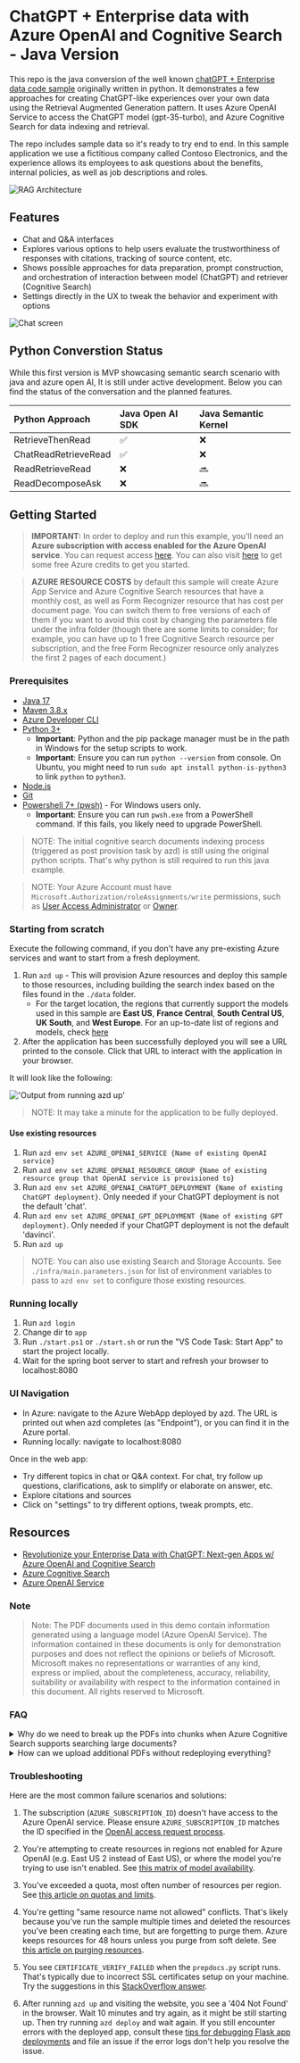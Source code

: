 # ChatGPT + Enterprise data with Azure OpenAI and Cognitive Search - Java Version
This repo is the java conversion of the well known [chatGPT + Enterprise data code sample](https://github.com/Azure-Samples/azure-search-openai-demo) originally written in python.
It demonstrates a few approaches for creating ChatGPT-like experiences over your own data using the Retrieval Augmented Generation pattern. It uses Azure OpenAI Service to access the ChatGPT model (gpt-35-turbo), and Azure Cognitive Search for data indexing and retrieval.

The repo includes sample data so it's ready to try end to end. In this sample application we use a fictitious company called Contoso Electronics, and the experience allows its employees to ask questions about the benefits, internal policies, as well as job descriptions and roles.

![RAG Architecture](docs/appcomponents.png)

## Features

* Chat and Q&A interfaces
* Explores various options to help users evaluate the trustworthiness of responses with citations, tracking of source content, etc.
* Shows possible approaches for data preparation, prompt construction, and orchestration of interaction between model (ChatGPT) and retriever (Cognitive Search)
* Settings directly in the UX to tweak the behavior and experiment with options

![Chat screen](docs/chatscreen.png)

## Python Converstion Status
While this first version is MVP showcasing semantic search scenario with java and azure open AI, It is still under active development. Below you can find the  status of the conversation and the planned features.

Python Approach | Java Open AI SDK | Java Semantic Kernel | 
:------------ | :-------------| :-------------|
RetrieveThenRead | :white_check_mark: |   :x:
ChatReadRetrieveRead| :white_check_mark: | :x:
ReadRetrieveRead | :x: | :soon:
ReadDecomposeAsk | :x: | :soon:



## Getting Started

> **IMPORTANT:** In order to deploy and run this example, you'll need an **Azure subscription with access enabled for the Azure OpenAI service**. You can request access [here](https://aka.ms/oaiapply). You can also visit [here](https://azure.microsoft.com/free/cognitive-search/) to get some free Azure credits to get you started.

> **AZURE RESOURCE COSTS** by default this sample will create Azure App Service and Azure Cognitive Search resources that have a monthly cost, as well as Form Recognizer resource that has cost per document page. You can switch them to free versions of each of them if you want to avoid this cost by changing the parameters file under the infra folder (though there are some limits to consider; for example, you can have up to 1 free Cognitive Search resource per subscription, and the free Form Recognizer resource only analyzes the first 2 pages of each document.)

### Prerequisites

* [Java 17](https://learn.microsoft.com/en-us/java/openjdk/download#openjdk-17)
* [Maven 3.8.x](https://maven.apache.org/download.cgi)
* [Azure Developer CLI](https://aka.ms/azure-dev/install)
* [Python 3+](https://www.python.org/downloads/)
  * **Important**: Python and the pip package manager must be in the path in Windows for the setup scripts to work.
  * **Important**: Ensure you can run `python --version` from console. On Ubuntu, you might need to run `sudo apt install python-is-python3` to link `python` to `python3`.
* [Node.js](https://nodejs.org/en/download/)
* [Git](https://git-scm.com/downloads)
* [Powershell 7+ (pwsh)](https://github.com/powershell/powershell) - For Windows users only.
  * **Important**: Ensure you can run `pwsh.exe` from a PowerShell command. If this fails, you likely need to upgrade PowerShell.


>NOTE: The initial cognitive search documents indexing process (triggered as post provision task by azd) is still using the original python scripts. That's why python is still required to run this java example. 

>NOTE: Your Azure Account must have `Microsoft.Authorization/roleAssignments/write` permissions, such as [User Access Administrator](https://learn.microsoft.com/azure/role-based-access-control/built-in-roles#user-access-administrator) or [Owner](https://learn.microsoft.com/azure/role-based-access-control/built-in-roles#owner).  

### Starting from scratch

Execute the following command, if you don't have any pre-existing Azure services and want to start from a fresh deployment.

1. Run `azd up` - This will provision Azure resources and deploy this sample to those resources, including building the search index based on the files found in the `./data` folder.
    * For the target location, the regions that currently support the models used in this sample are **East US**, **France Central**, **South Central US**, **UK South**, and **West Europe**. For an up-to-date list of regions and models, check [here](https://learn.microsoft.com/en-us/azure/cognitive-services/openai/concepts/models)
1. After the application has been successfully deployed you will see a URL printed to the console.  Click that URL to interact with the application in your browser.  

It will look like the following:

!['Output from running azd up'](assets/endpoint.png)

> NOTE: It may take a minute for the application to be fully deployed.

#### Use existing resources

1. Run `azd env set AZURE_OPENAI_SERVICE {Name of existing OpenAI service}`
1. Run `azd env set AZURE_OPENAI_RESOURCE_GROUP {Name of existing resource group that OpenAI service is provisioned to}`
1. Run `azd env set AZURE_OPENAI_CHATGPT_DEPLOYMENT {Name of existing ChatGPT deployment}`. Only needed if your ChatGPT deployment is not the default 'chat'.
1. Run `azd env set AZURE_OPENAI_GPT_DEPLOYMENT {Name of existing GPT deployment}`. Only needed if your ChatGPT deployment is not the default 'davinci'.
1. Run `azd up`

> NOTE: You can also use existing Search and Storage Accounts.  See `./infra/main.parameters.json` for list of environment variables to pass to `azd env set` to configure those existing resources.

### Running locally

1. Run `azd login`
2. Change dir to `app`
3. Run `./start.ps1` or `./start.sh` or run the "VS Code Task: Start App" to start the project locally.
4. Wait for the spring boot server to start and refresh your browser to localhost:8080

### UI Navigation

* In Azure: navigate to the Azure WebApp deployed by azd. The URL is printed out when azd completes (as "Endpoint"), or you can find it in the Azure portal.
* Running locally: navigate to localhost:8080

Once in the web app:

* Try different topics in chat or Q&A context. For chat, try follow up questions, clarifications, ask to simplify or elaborate on answer, etc.
* Explore citations and sources
* Click on "settings" to try different options, tweak prompts, etc.

## Resources

* [Revolutionize your Enterprise Data with ChatGPT: Next-gen Apps w/ Azure OpenAI and Cognitive Search](https://aka.ms/entgptsearchblog)
* [Azure Cognitive Search](https://learn.microsoft.com/azure/search/search-what-is-azure-search)
* [Azure OpenAI Service](https://learn.microsoft.com/azure/cognitive-services/openai/overview)

### Note

>Note: The PDF documents used in this demo contain information generated using a language model (Azure OpenAI Service). The information contained in these documents is only for demonstration purposes and does not reflect the opinions or beliefs of Microsoft. Microsoft makes no representations or warranties of any kind, express or implied, about the completeness, accuracy, reliability, suitability or availability with respect to the information contained in this document. All rights reserved to Microsoft.

### FAQ

<details>
<summary>Why do we need to break up the PDFs into chunks when Azure Cognitive Search supports searching large documents?</summary>

Chunking allows us to limit the amount of information we send to OpenAI due to token limits. By breaking up the content, it allows us to easily find potential chunks of text that we can inject into OpenAI. The method of chunking we use leverages a sliding window of text such that sentences that end one chunk will start the next. This allows us to reduce the chance of losing the context of the text.
</details>

<details>
<summary>How can we upload additional PDFs without redeploying everything?</summary>

To upload more PDFs, put them in the data/ folder and run `./scripts/prepdocs.sh` or `./scripts/prepdocs.ps1`. To avoid reuploading existing docs, move them out of the data folder. You could also implement checks to see whats been uploaded before; our code doesn't yet have such checks.
</details>

### Troubleshooting

Here are the most common failure scenarios and solutions:

1. The subscription (`AZURE_SUBSCRIPTION_ID`) doesn't have access to the Azure OpenAI service. Please ensure `AZURE_SUBSCRIPTION_ID` matches the ID specified in the [OpenAI access request process](https://aka.ms/oai/access).

1. You're attempting to create resources in regions not enabled for Azure OpenAI (e.g. East US 2 instead of East US), or where the model you're trying to use isn't enabled. See [this matrix of model availability](https://aka.ms/oai/models).

1. You've exceeded a quota, most often number of resources per region. See [this article on quotas and limits](https://aka.ms/oai/quotas).

1. You're getting "same resource name not allowed" conflicts. That's likely because you've run the sample multiple times and deleted the resources you've been creating each time, but are forgetting to purge them. Azure keeps resources for 48 hours unless you purge from soft delete. See [this article on purging resources](https://learn.microsoft.com/azure/cognitive-services/manage-resources?tabs=azure-portal#purge-a-deleted-resource).

1. You see `CERTIFICATE_VERIFY_FAILED` when the `prepdocs.py` script runs. That's typically due to incorrect SSL certificates setup on your machine. Try the suggestions in this [StackOverflow answer](https://stackoverflow.com/questions/35569042/ssl-certificate-verify-failed-with-python3/43855394#43855394).

1. After running `azd up` and visiting the website, you see a '404 Not Found' in the browser. Wait 10 minutes and try again, as it might be still starting up. Then try running `azd deploy` and wait again. If you still encounter errors with the deployed app, consult these [tips for debugging Flask app deployments](http://blog.pamelafox.org/2023/06/tips-for-debugging-flask-deployments-to.html)
and file an issue if the error logs don't help you resolve the issue.
